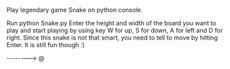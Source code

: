 Play legendary game Snake on python console.

Run python Snake.py 
Enter the height and width of the board you want to play and start playing by using key W for up, S for down, A for left and D for right. 
Since this snake is not that smart, you need to tell to move by hitting Enter. It is still fun though :)


--------> @
